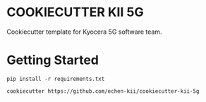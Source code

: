 # COOKIECUTTER KII 5G
Cookiecutter template for Kyocera 5G software team. 

# Getting Started
```pip install -r requirements.txt```

```cookiecutter https://github.com/echen-kii/cookiecutter-kii-5g```